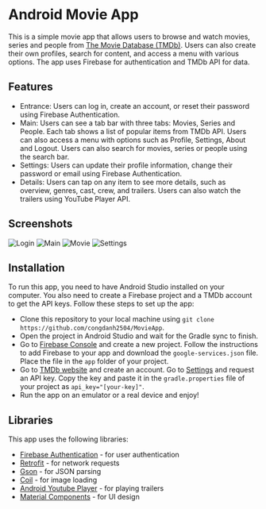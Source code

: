 # Android Movie App

This is a simple movie app that allows users to browse and watch movies, series and people from [The Movie Database (TMDb)](https://www.themoviedb.org/). Users can also create their own profiles, search for content, and access a menu with various options. The app uses Firebase for authentication and TMDb API for data.

## Features

- Entrance: Users can log in, create an account, or reset their password using Firebase Authentication.
- Main: Users can see a tab bar with three tabs: Movies, Series and People. Each tab shows a list of popular items from TMDb API. Users can also access a menu with options such as Profile, Settings, About and Logout. Users can also search for movies, series or people using the search bar.
- Settings: Users can update their profile information, change their password or email using Firebase Authentication.
- Details: Users can tap on any item to see more details, such as overview, genres, cast, crew, and trailers. Users can also watch the trailers using YouTube Player API.

## Screenshots
![Login](https://drive.google.com/uc?export=view&id=1LOorzCNJRSoM3Vb0LtjtgTlkugg-ZuwG "Login")
![Main](https://drive.google.com/uc?export=view&id=1L5PGTrv-29ld4qWAzNm15N8sDNyGZaGN "Main")
![Movie](https://drive.google.com/uc?export=view&id=1W8qBH8aRpFUwa2uQHm6md1sUdjXctFPM "Movie")
![Settings](https://drive.google.com/uc?export=view&id=1scjM53XynTCrk48ErxChGIUUWDyP1ueo "Settings")
## Installation

To run this app, you need to have Android Studio installed on your computer. You also need to create a Firebase project and a TMDb account to get the API keys. Follow these steps to set up the app:

- Clone this repository to your local machine using `git clone https://github.com/congdanh2504/MovieApp`.
- Open the project in Android Studio and wait for the Gradle sync to finish.
- Go to [Firebase Console](https://console.firebase.google.com/) and create a new project. Follow the instructions to add Firebase to your app and download the `google-services.json` file. Place the file in the `app` folder of your project.
- Go to [TMDb website](https://www.themoviedb.org/) and create an account. Go to [Settings](https://www.themoviedb.org/settings/api) and request an API key. Copy the key and paste it in the `gradle.properties` file of your project as `api_key="[your-key]"`.
- Run the app on an emulator or a real device and enjoy!

## Libraries

This app uses the following libraries:

- [Firebase Authentication](https://firebase.google.com/docs/auth) - for user authentication
- [Retrofit](https://square.github.io/retrofit/) - for network requests
- [Gson](https://github.com/google/gson) - for JSON parsing
- [Coil](https://coil-kt.github.io/coil/) - for image loading
- [Android Youtube Player](https://github.com/PierfrancescoSoffritti/android-youtube-player) - for playing trailers
- [Material Components](https://material.io/develop/android) - for UI design
